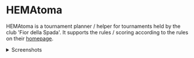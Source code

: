 # HEMAtoma

HEMAtoma is a tournament planner / helper for tournaments held by the club 'Fior della Spada'.
It supports the rules / scoring according to the rules on their [homepage](https://www.marozzo.info/torneo-di-bara/).

<details>

<summary>Screenshots</summary>

![HEMAtoma settings screen](./screenshots/HEMAtoma_Settings.png)
![HEMAtoma competitor screen](./screenshots/HEMAtoma_Competitors.png)
![HEMAtoma combat record screen](./screenshots/HEMAtoma_Record.png)
![HEMAtoma table screen](./screenshots/HEMAtoma_Table.png)
![HEMAtoma save dialog](./screenshots/HEMAtoma_SaveMenu.png)

</details>